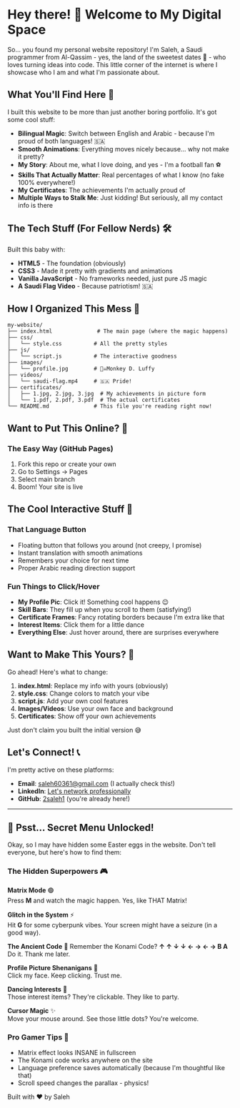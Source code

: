 # Hey there! 👋 Welcome to My Digital Space

So... you found my personal website repository! I'm Saleh, a Saudi programmer from Al-Qassim - yes, the land of the sweetest dates 🌴 - who loves turning ideas into code. This little corner of the internet is where I showcase who I am and what I'm passionate about.

## What You'll Find Here 🌟

I built this website to be more than just another boring portfolio. It's got some cool stuff:

- **Bilingual Magic**: Switch between English and Arabic - because I'm proud of both languages! 🇸🇦
- **Smooth Animations**: Everything moves nicely because... why not make it pretty?
- **My Story**: About me, what I love doing, and yes - I'm a football fan ⚽
- **Skills That Actually Matter**: Real percentages of what I know (no fake 100% everywhere!)
- **My Certificates**: The achievements I'm actually proud of
- **Multiple Ways to Stalk Me**: Just kidding! But seriously, all my contact info is there

## The Tech Stuff (For Fellow Nerds) 🛠️

Built this baby with:
- **HTML5** - The foundation (obviously)
- **CSS3** - Made it pretty with gradients and animations
- **Vanilla JavaScript** - No frameworks needed, just pure JS magic
- **A Saudi Flag Video** - Because patriotism! 🇸🇦

## How I Organized This Mess 📁

```
my-website/
├── index.html              # The main page (where the magic happens)
├── css/
│   └── style.css          # All the pretty styles
├── js/
│   └── script.js          # The interactive goodness
├── images/
│   └── profile.jpg        # 🏴‍☠️Monkey D. Luffy
├── videos/
│   └── saudi-flag.mp4     # 🇸🇦 Pride!
├── certificates/
│   ├── 1.jpg, 2.jpg, 3.jpg  # My achievements in picture form
│   └── 1.pdf, 2.pdf, 3.pdf  # The actual certificates
└── README.md              # This file you're reading right now!
```

## Want to Put This Online? 🚀

### The Easy Way (GitHub Pages)
1. Fork this repo or create your own
2. Go to Settings → Pages
3. Select main branch
4. Boom! Your site is live


## The Cool Interactive Stuff 🎨

### That Language Button
- Floating button that follows you around (not creepy, I promise)
- Instant translation with smooth animations
- Remembers your choice for next time
- Proper Arabic reading direction support

### Fun Things to Click/Hover
- **My Profile Pic**: Click it! Something cool happens 😉
- **Skill Bars**: They fill up when you scroll to them (satisfying!)
- **Certificate Frames**: Fancy rotating borders because I'm extra like that
- **Interest Items**: Click them for a little dance
- **Everything Else**: Just hover around, there are surprises everywhere

## Want to Make This Yours? 🔧

Go ahead! Here's what to change:

1. **index.html**: Replace my info with yours (obviously)
2. **style.css**: Change colors to match your vibe
3. **script.js**: Add your own cool features
4. **Images/Videos**: Use your own face and background
5. **Certificates**: Show off your own achievements

Just don't claim you built the initial version 😅

## Let's Connect! 📞

I'm pretty active on these platforms:
- **Email**: saleh60361@gmail.com (I actually check this!)
- **LinkedIn**: [Let's network professionally](https://www.linkedin.com/in/saleh-al-assaf-95470a349/)
- **GitHub**: [2saleh1](https://github.com/2saleh1) (you're already here!)


---

## 🤫 Psst... Secret Menu Unlocked!

Okay, so I may have hidden some Easter eggs in the website. Don't tell everyone, but here's how to find them:

### The Hidden Superpowers 🎮

**Matrix Mode** 🟢  
Press **M** and watch the magic happen. Yes, like THAT Matrix!

**Glitch in the System** ⚡  
Hit **G** for some cyberpunk vibes. Your screen might have a seizure (in a good way).

**The Ancient Code** 🌈 
Remember the Konami Code? **↑ ↑ ↓ ↓ ← → ← → B A**  
Do it. Thank me later.

**Profile Picture Shenanigans** 🔮  
Click my face. Keep clicking. Trust me.

**Dancing Interests** 💃  
Those interest items? They're clickable. They like to party.

**Cursor Magic** ✨  
Move your mouse around. See those little dots? You're welcome.

### Pro Gamer Tips 🎯
- Matrix effect looks INSANE in fullscreen
- The Konami code works anywhere on the site
- Language preference saves automatically (because I'm thoughtful like that)
- Scroll speed changes the parallax - physics!

Built with ❤️ by Saleh
